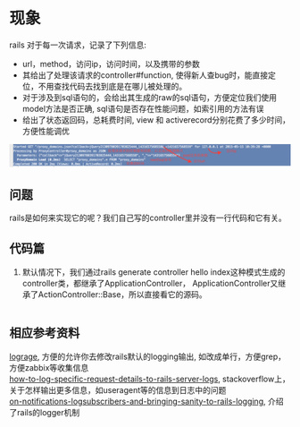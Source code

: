# 现象
rails 对于每一次请求，记录了下列信息:
* url，method，访问ip，访问时间，以及携带的参数
* 其给出了处理该请求的controller#function, 使得新人查bug时，能直接定位，不用查找代码去找到底是在哪儿被处理的。
* 对于涉及到sql语句的，会给出其生成的raw的sql语句，方便定位我们使用model方法是否正确, sql语句是否存在性能问题，如索引用的方法有误
* 给出了状态返回码，总耗费时间, view 和 activerecord分别花费了多少时间，方便性能调优

![如图](../images/http.log.png)

## 问题

rails是如何来实现它的呢？我们自己写的controller里并没有一行代码和它有关。

## 代码篇
1. 默认情况下，我们通过rails generate controller hello index这种模式生成的controller类，都继承了ApplicationController， ApplicationController又继承了ActionController::Base，所以直接看它的源码。
```ruby
```

## 相应参考资料
[lograge](https://github.com/roidrage/lograge), 方便的允许你去修改rails默认的logging输出, 如改成单行，方便grep，方便zabbix等收集信息  
[how-to-log-specific-request-details-to-rails-server-logs](http://stackoverflow.com/questions/11267540/how-to-log-specific-request-details-to-rails-server-logs), stackoverflow上，关于怎样输出更多信息，如useragent等的信息到日志中的问题  
[on-notifications-logsubscribers-and-bringing-sanity-to-rails-logging](http://www.paperplanes.de/2012/3/14/on-notifications-logsubscribers-and-bringing-sanity-to-rails-logging.html), 介绍了rails的logger机制  